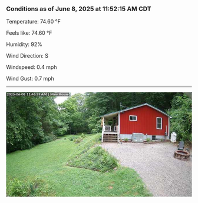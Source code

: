 ### Conditions as of June 8, 2025 at 11:52:15 AM CDT 

Temperature: 74.60 &deg;F

Feels like: 74.60 &deg;F

Humidity: 92%

Wind Direction: S

Windspeed: 0.4 mph

Wind Gust: 0.7 mph

---

<img src="./images/latest.jpeg"/>

